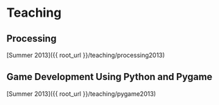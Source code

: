 # Teaching

## Processing

[Summer 2013]({{ root_url }}/teaching/processing2013)

## Game Development Using Python and Pygame

[Summer 2013]({{ root_url }}/teaching/pygame2013)
